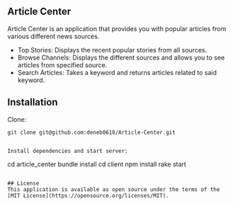 ## Article Center

Article Center is an application that provides you with popular articles from various different news sources.

- Top Stories: Displays the recent popular stories from all sources.
- Browse Channels: Displays the different sources and allows you to see articles from specified source.
- Search Articles: Takes a keyword and returns articles related to said keyword.


## Installation
Clone: 

```
git clone git@github.com:deneb0618/Article-Center.git


Install dependencies and start server:

```
cd article_center
bundle install
cd client
npm install
rake start
```

## License
This application is available as open source under the terms of the [MIT License](https://opensource.org/licenses/MIT).